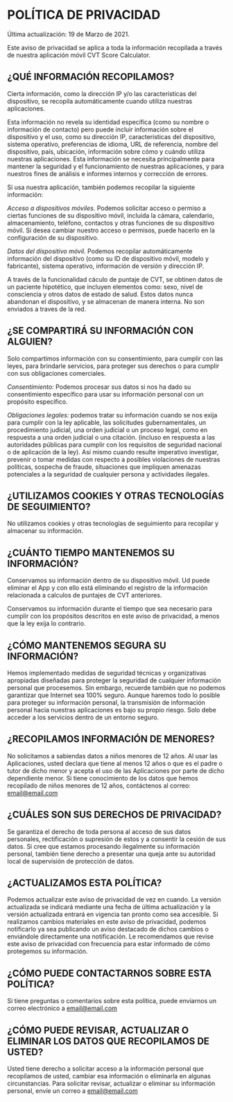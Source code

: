 # POLÍTICA DE PRIVACIDAD

Última actualización: 19 de Marzo de 2021.

Este aviso de privacidad se aplica a toda la información recopilada a través de nuestra aplicación móvil CVT Score Calculator.

## ¿QUÉ INFORMACIÓN RECOPILAMOS?

Cierta información, como la dirección IP y/o las características del dispositivo, se recopila automáticamente cuando utiliza nuestras aplicaciones.

Esta información no revela su identidad específica (como su nombre o información de contacto) pero puede incluir información sobre el dispositivo y el uso, como su dirección IP, características del dispositivo, sistema operativo, preferencias de idioma, URL de referencia, nombre del dispositivo, país, ubicación, información sobre cómo y cuándo utiliza nuestras aplicaciones. Esta información se necesita principalmente para mantener la seguridad y el funcionamiento de nuestras aplicaciones, y para nuestros fines de análisis e informes internos y corrección de errores.

Si usa nuestra aplicación, también podemos recopilar la siguiente información:

*Acceso a dispositivos móviles.* Podemos solicitar acceso o permiso a ciertas funciones de su dispositivo móvil, incluida la cámara, calendario, almacenamiento, teléfono, contactos y otras funciones de su dispositivo móvil. Si desea cambiar nuestro acceso o permisos, puede hacerlo en la configuración de su dispositivo.

*Datos del dispositivo móvil.* Podemos recopilar automáticamente información del dispositivo (como su ID de dispositivo móvil, modelo y fabricante), sistema operativo, información de versión y dirección IP.

A través de la funcionalidad cáculo de puntaje de CVT, se obtinen datos de un paciente hipotético, que incluyen elementos como: sexo, nivel de consciencia y otros datos de estado de salud. Estos datos nunca abandonan el dispositivo, y se almacenan de manera interna. No son enviados a traves de la red.

## ¿SE COMPARTIRÁ SU INFORMACIÓN CON ALGUIEN?

Solo compartimos información con su consentimiento, para cumplir con las leyes, para brindarle servicios, para proteger sus derechos o para cumplir con sus obligaciones comerciales.

 *Consentimiento:* Podemos procesar sus datos si nos ha dado su consentimiento específico para usar su información personal con un propósito específico.

 *Obligaciones legales:* podemos tratar su información cuando se nos exija para cumplir con la ley aplicable, las solicitudes gubernamentales, un procedimiento judicial, una orden judicial o un proceso legal, como en respuesta a una orden judicial o una citación. (incluso en respuesta a las autoridades públicas para cumplir con los requisitos de seguridad nacional o de aplicación de la ley). Así mismo cuando resulte imperativo investigar, prevenir o tomar medidas con respecto a posibles violaciones de nuestras políticas, sospecha de fraude, situaciones que impliquen amenazas potenciales a la seguridad de cualquier persona y actividades ilegales.

## ¿UTILIZAMOS COOKIES Y OTRAS TECNOLOGÍAS DE SEGUIMIENTO?

No utilizamos cookies y otras tecnologías de seguimiento para recopilar y almacenar su información.

## ¿CUÁNTO TIEMPO MANTENEMOS SU INFORMACIÓN?

Conservamos su información dentro de su dispositivo móvil. Ud puede eliminar el App y con ello está eliminando el registro de la información relacionada a calculos de puntajes de CVT anteriores.

Conservamos su información durante el tiempo que sea necesario para cumplir con los propósitos descritos en este aviso de privacidad, a menos que la ley exija lo contrario.

## ¿CÓMO MANTENEMOS SEGURA SU INFORMACIÓN?

Hemos implementado medidas de seguridad técnicas y organizativas apropiadas diseñadas para proteger la seguridad de cualquier información personal que procesemos. Sin embargo, recuerde también que no podemos garantizar que Internet sea 100% seguro. Aunque haremos todo lo posible para proteger su información personal, la transmisión de información personal hacia nuestras aplicaciones es bajo su propio riesgo. Solo debe acceder a los servicios dentro de un entorno seguro.

## ¿RECOPILAMOS INFORMACIÓN DE MENORES?

No solicitamos a sabiendas datos a niños menores de 12 años. Al usar las Aplicaciones, usted declara que tiene al menos 12 años o que es el padre o tutor de dicho menor y
acepta el uso de las Aplicaciones por parte de dicho dependiente menor. Si tiene conocimiento de los datos que hemos recopilado de niños menores de 12 años, contáctenos al correo: email@email.com

## ¿CUÁLES SON SUS DERECHOS DE PRIVACIDAD?

Se garantiza el derecho de toda persona al acceso de sus datos personales, rectificación o supresión de estos y a consentir la cesión de sus datos. Si cree que estamos procesando ilegalmente su información personal, también tiene derecho a presentar una queja ante su autoridad local de supervisión de protección de datos.

## ¿ACTUALIZAMOS ESTA POLÍTICA?

Podemos actualizar este aviso de privacidad de vez en cuando. La versión actualizada se indicará mediante una fecha de última actualización y la versión actualizada entrará en vigencia tan pronto como sea accesible. Si realizamos cambios materiales en este aviso de privacidad, podemos notificarlo ya sea publicando un aviso destacado de dichos cambios o enviándole directamente una notificación. Le recomendamos que revise este aviso de privacidad con frecuencia para estar informado de cómo protegemos su información.

## ¿CÓMO PUEDE CONTACTARNOS SOBRE ESTA POLÍTICA?

Si tiene preguntas o comentarios sobre esta política, puede enviarnos un correo electrónico a email@email.com

## ¿CÓMO PUEDE REVISAR, ACTUALIZAR O ELIMINAR LOS DATOS QUE RECOPILAMOS DE USTED?

Usted tiene derecho a solicitar acceso a la información personal que recopilamos de usted, cambiar esa información o eliminarla en algunas circunstancias. Para solicitar revisar, actualizar o eliminar su información personal, envíe un correo a email@email.com
